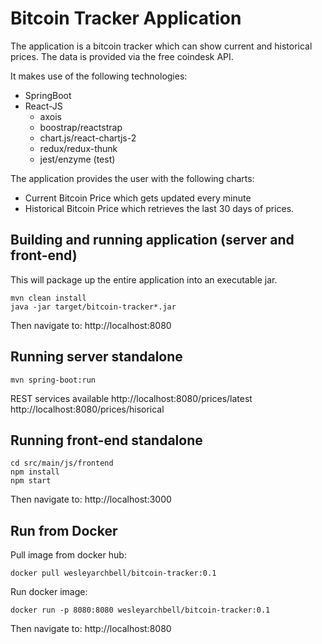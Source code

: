 # Bitcoin Tracker Application

The application is a bitcoin tracker which can show current and historical prices.
The data is provided via the free coindesk API.

It makes use of the following technologies:

* SpringBoot
* React-JS 
  * axois
  * boostrap/reactstrap
  * chart.js/react-chartjs-2
  * redux/redux-thunk
  * jest/enzyme (test)

The application provides the user with the following charts:

* Current Bitcoin Price which gets updated every minute
* Historical Bitcoin Price which retrieves the last 30 days of prices.

## Building and running application (server and front-end)
This will package up the entire application into an executable jar.
```
mvn clean install
java -jar target/bitcoin-tracker*.jar
```
Then navigate to: http://localhost:8080

## Running server standalone
```
mvn spring-boot:run
```
REST services available
http://localhost:8080/prices/latest
http://localhost:8080/prices/hisorical

## Running front-end standalone
```
cd src/main/js/frontend
npm install
npm start
```
Then navigate to: http://localhost:3000

## Run from Docker

Pull image from docker hub:
```
docker pull wesleyarchbell/bitcoin-tracker:0.1
```

Run docker image:
```
docker run -p 8080:8080 wesleyarchbell/bitcoin-tracker:0.1
```
Then navigate to: http://localhost:8080
